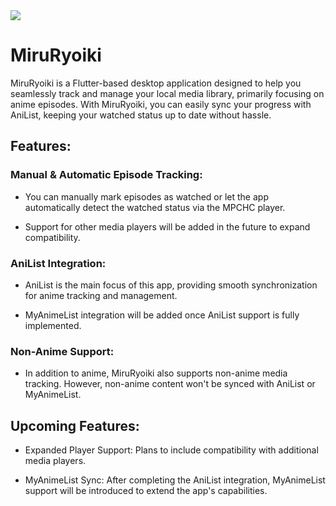 <a title="Made with Fluent Design" href="https://github.com/bdlukaa/fluent_ui">
  <img
    src="https://img.shields.io/badge/fluent-design-blue?style=flat-square&color=gray&labelColor=0078D7"
  >
</a>

# MiruRyoiki
MiruRyoiki is a Flutter-based desktop application designed to help you seamlessly track and manage your local media library, primarily focusing on anime episodes. With MiruRyoiki, you can easily sync your progress with AniList, keeping your watched status up to date without hassle.

## Features:
### Manual & Automatic Episode Tracking:

- You can manually mark episodes as watched or let the app automatically detect the watched status via the MPCHC player.

- Support for other media players will be added in the future to expand compatibility.

### AniList Integration:

- AniList is the main focus of this app, providing smooth synchronization for anime tracking and management.

- MyAnimeList integration will be added once AniList support is fully implemented.

### Non-Anime Support:

- In addition to anime, MiruRyoiki also supports non-anime media tracking. However, non-anime content won't be synced with AniList or MyAnimeList.

## Upcoming Features:
- Expanded Player Support: Plans to include compatibility with additional media players.

- MyAnimeList Sync: After completing the AniList integration, MyAnimeList support will be introduced to extend the app's capabilities.
